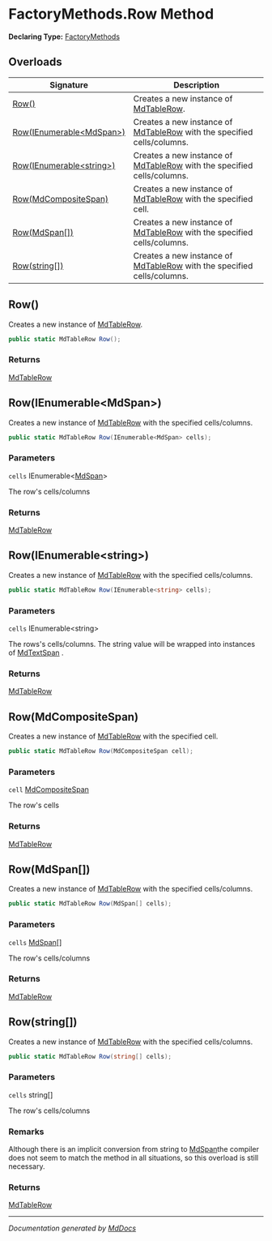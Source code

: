 # FactoryMethods.Row Method

**Declaring Type:** [FactoryMethods](../index.md)

## Overloads

| Signature                                           | Description                                                                                          |
| --------------------------------------------------- | ---------------------------------------------------------------------------------------------------- |
| [Row()](#row)                                       | Creates a new instance of [MdTableRow](../../MdTableRow/index.md).                                   |
| [Row(IEnumerable\<MdSpan\>)](#rowienumerablemdspan) | Creates a new instance of [MdTableRow](../../MdTableRow/index.md) with the specified cells\/columns. |
| [Row(IEnumerable\<string\>)](#rowienumerablestring) | Creates a new instance of [MdTableRow](../../MdTableRow/index.md) with the specified cells\/columns. |
| [Row(MdCompositeSpan)](#rowmdcompositespan)         | Creates a new instance of [MdTableRow](../../MdTableRow/index.md) with the specified cell.           |
| [Row(MdSpan\[\])](#rowmdspan)                       | Creates a new instance of [MdTableRow](../../MdTableRow/index.md) with the specified cells\/columns. |
| [Row(string\[\])](#rowstring)                       | Creates a new instance of [MdTableRow](../../MdTableRow/index.md) with the specified cells\/columns. |

## Row()

Creates a new instance of [MdTableRow](../../MdTableRow/index.md).

```csharp
public static MdTableRow Row();
```

### Returns

[MdTableRow](../../MdTableRow/index.md)

## Row(IEnumerable\<MdSpan\>)

Creates a new instance of [MdTableRow](../../MdTableRow/index.md) with the specified cells\/columns.

```csharp
public static MdTableRow Row(IEnumerable<MdSpan> cells);
```

### Parameters

`cells`  IEnumerable\<[MdSpan](../../MdSpan/index.md)\>

The row's cells\/columns

### Returns

[MdTableRow](../../MdTableRow/index.md)

## Row(IEnumerable\<string\>)

Creates a new instance of [MdTableRow](../../MdTableRow/index.md) with the specified cells\/columns.

```csharp
public static MdTableRow Row(IEnumerable<string> cells);
```

### Parameters

`cells`  IEnumerable\<string\>

The rows's cells\/columns. The string value will be wrapped into instances of [MdTextSpan](../../MdTextSpan/index.md) .

### Returns

[MdTableRow](../../MdTableRow/index.md)

## Row(MdCompositeSpan)

Creates a new instance of [MdTableRow](../../MdTableRow/index.md) with the specified cell.

```csharp
public static MdTableRow Row(MdCompositeSpan cell);
```

### Parameters

`cell`  [MdCompositeSpan](../../MdCompositeSpan/index.md)

The row's cells

### Returns

[MdTableRow](../../MdTableRow/index.md)

## Row(MdSpan\[\])

Creates a new instance of [MdTableRow](../../MdTableRow/index.md) with the specified cells\/columns.

```csharp
public static MdTableRow Row(MdSpan[] cells);
```

### Parameters

`cells`  [MdSpan](../../MdSpan/index.md)\[\]

The row's cells\/columns

### Returns

[MdTableRow](../../MdTableRow/index.md)

## Row(string\[\])

Creates a new instance of [MdTableRow](../../MdTableRow/index.md) with the specified cells\/columns.

```csharp
public static MdTableRow Row(string[] cells);
```

### Parameters

`cells`  string\[\]

The row's cells\/columns

### Remarks

Although there is an implicit conversion from string to [MdSpan](../../MdSpan/index.md)the compiler does not seem to match the method in all situations, so this overload is still necessary.

### Returns

[MdTableRow](../../MdTableRow/index.md)

___

*Documentation generated by [MdDocs](https://github.com/ap0llo/mddocs)*
